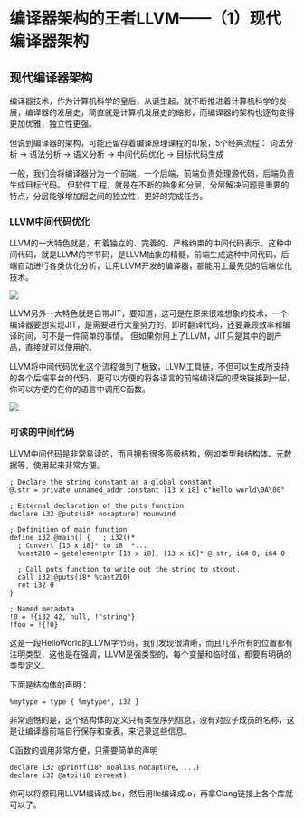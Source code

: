 编译器架构的王者LLVM——（1）现代编译器架构
===================================


## 现代编译器架构

编译器技术，作为计算机科学的皇后，从诞生起，就不断推进着计算机科学的发展，编译器的发展史，简直就是计算机发展史的缩影，而编译器的架构也逐句变得更加优雅，独立性更强。

但说到编译器的架构，可能还留存着编译原理课程的印象，5个经典流程：
词法分析 -> 语法分析 -> 语义分析 -> 中间代码优化 -> 目标代码生成

一般，我们会将编译器分为一个前端，一个后端，前端负责处理源代码，后端负责生成目标代码。
但软件工程，就是在不断的抽象和分层，分层解决问题是重要的特点，分层能够增加层之间的独立性，更好的完成任务。

### LLVM中间代码优化

LLVM的一大特色就是，有着独立的、完善的、严格约束的中间代码表示。这种中间代码，就是LLVM的字节码，是LLVM抽象的精髓，前端生成这种中间代码，后端自动进行各类优化分析，让用LLVM开发的编译器，都能用上最先见的后端优化技术。

![](http://www.aosabook.org/images/llvm/SimpleCompiler.png)

LLVM另外一大特色就是自带JIT，要知道，这可是在原来很难想象的技术，一个编译器要想实现JIT，是需要进行大量努力的，即时翻译代码，还要兼顾效率和编译时间，可不是一件简单的事情。
但如果你用上了LLVM，JIT只是其中的副产品，直接就可以使用的。

LLVM将中间代码优化这个流程做到了极致，LLVM工具链，不但可以生成所支持的各个后端平台的代码，更可以方便的将各语言的前端编译后的模块链接到一起，你可以方便的在你的语言中调用C函数。

![](http://www.aosabook.org/images/llvm/RetargetableCompiler.png)


### 可读的中间代码

LLVM中间代码是非常易读的，而且拥有很多高级结构，例如类型和结构体、元数据等，使用起来非常方便。

```
; Declare the string constant as a global constant.
@.str = private unnamed_addr constant [13 x i8] c"hello world\0A\00"

; External declaration of the puts function
declare i32 @puts(i8* nocapture) nounwind

; Definition of main function
define i32 @main() {   ; i32()*
  ; Convert [13 x i8]* to i8  *...
  %cast210 = getelementptr [13 x i8], [13 x i8]* @.str, i64 0, i64 0

  ; Call puts function to write out the string to stdout.
  call i32 @puts(i8* %cast210)
  ret i32 0
}

; Named metadata
!0 = !{i32 42, null, !"string"}
!foo = !{!0}
```

这是一段HelloWorld的LLVM字节码，我们发现很清晰，而且几乎所有的位置都有注明类型，这也是在强调，LLVM是强类型的，每个变量和临时值，都要有明确的类型定义。

下面是结构体的声明：
```
%mytype = type { %mytype*, i32 }
```

非常遗憾的是，这个结构体的定义只有类型序列信息，没有对应子成员的名称，这是让编译器前端自行保存和查表，来记录这些信息。

C函数的调用非常方便，只需要简单的声明
```
declare i32 @printf(i8* noalias nocapture, ...)
declare i32 @atoi(i8 zeroext)
```
你可以将源码用LLVM编译成.bc，然后用llc编译成.o，再拿Clang链接上各个库就可以了。


